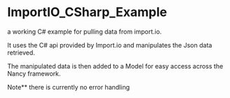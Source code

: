 ImportIO_CSharp_Example
=======================

a working C# example for pulling data from import.io.

It uses the C# api provided by Import.io and manipulates the Json data retrieved.

The manipulated data is then added to a Model for easy access across the Nancy framework.

Note** there is currently no error handling